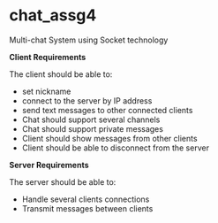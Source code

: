 # chat_assg4
Multi-chat System using Socket technology

**Client Requirements**

The client should be able to:

* set nickname
* connect to the server by IP address
* send text messages to other connected clients
* Chat should support several channels
* Chat should support private messages
* Client should show messages from other clients
* Client should be able to disconnect from the server

**Server Requirements**

The server should be able to:

* Handle several clients connections
* Transmit messages between clients
